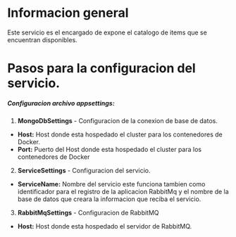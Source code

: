 # Informacion general

Este servicio es el encargado de expone el catalogo de items que se encuentran disponibles. 

# Pasos para la configuracion del servicio.

##### Configuracion archivo appsettings:

1. **MongoDbSettings** - Configuracion de la conexion de base de datos.
- **Host:** Host donde esta hospedado el cluster para los contenedores de Docker.
- **Port:** Puerto del Host donde esta hospedado el cluster para los contenedores de Docker

2. **ServiceSettings** - Configuracion del servicio.
- **ServiceName:** Nombre del servicio este funciona tambien como identificador para el registro de la aplicacion RabbitMq y el nombre de la base de datos que creara la informacion que reciba el servicio.

3. **RabbitMqSettings** - Configuracion de RabbitMQ
- **Host:** Host donde esta hospedado el servidor de RabbitMQ.